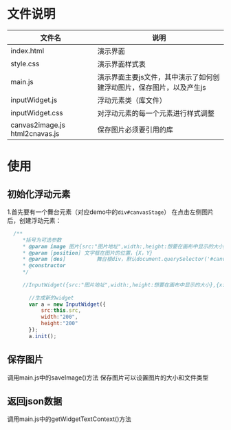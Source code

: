 # 文件说明
文件名|说明
---|---
index.html| 演示界面
style.css |演示界面样式表
main.js |演示界面主要js文件，其中演示了如何创建浮动图片，保存图片，以及产生js
inputWidget.js| 浮动元素类（库文件）
inputWidget.css| 对浮动元素的每一个元素进行样式调整
canvas2image.js html2cnavas.js |保存图片必须要引用的库


# 使用
## 初始化浮动元素
1.首先要有一个舞台元素（对应demo中的`div#canvasStage`）
在点击左侧图片后，创建浮动元素：
```js
  /**
     *括号为可选参数
     * @param image 图片{src:"图片地址",width:,height:想要在画布中显示的大小} {src:"",width:"200",height:"200"}
     * @param [position] 文字框在图片的位置，{X，Y}
     * @param [des]          舞台根div，默认document.querySelector('#canvasStage')
     * @constructor
     */
     
     //InputWidget({src:"图片地址",width:,height:想要在画布中显示的大小},{x:"50px",y:"0px"},des)
     
       //生成新的widget
       var a = new InputWidget({
           src:this.src,
           width:"200",
           height:"200"
       });
       a.init();


```
## 保存图片
调用main.js中的saveImage()方法
保存图片可以设置图片的大小和文件类型
## 返回json数据
调用main.js中的getWidgetTextContext()方法

